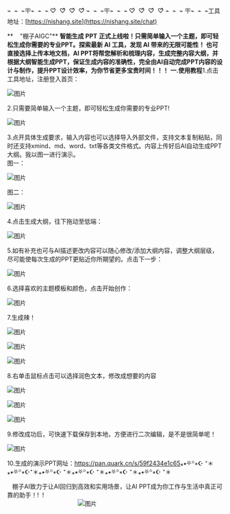 ⌁  ⌁  ⌁🪧⌁  ⌁  ⌁ ♡ͥ  ♡ͦ  ♡ͮ  ♡ͤ ⌁  ⌁  ⌁🪧⌁  ⌁  ⌁ ♡ͥ  ♡ͦ  ♡ͮ  ♡ͤ ⌁  ⌁  ⌁ 🪧⌁  ⌁  ⌁工具地址：[https://nishang.site](https://nishang.site/chat)

**    "棚子AIGC"[](https://nishang.site/file/upload/t6z92-cxn9h.jpg)** **智能生成** **PPT** **正式上线啦！只需简单输入一个主题，即可轻松生成你需要的专业PPT。**探索最新 AI 工具，发现 AI 带来的无限可能性！** 也可直接选择上传本地文档，AI PPT将帮您解析和梳理内容，生成完整内容大纲，并根据大纲智能生成PPT，保证生成内容的准确性，完全由AI自动完成PPT内容的设计与制作，提升PPT设计效率，为你节省更多宝贵时间！！！** **一.使用教程**1.点击工具地址，注册登入首页：

![图片](https://p0-xtjj-private.juejin.cn/tos-cn-i-73owjymdk6/79bbe283113d414290399388ae342f6c~tplv-73owjymdk6-watermark.image?policy=eyJ2bSI6MywidWlkIjoiMTM3OTIwODE0MTc0MjIxMSJ9&rk3s=e9ecf3d6&x-orig-authkey=f32326d3454f2ac7e96d3d06cdbb035152127018&x-orig-expires=1721971511&x-orig-sign=%2BwMqFlQ3vKQ475Om4QbPq8akN2U%3D)

2.只需要简单输入一个主题，即可轻松生成你需要的专业PPT!

![图片](https://p0-xtjj-private.juejin.cn/tos-cn-i-73owjymdk6/223a15de51854f7c8a50bee95ad295a2~tplv-73owjymdk6-watermark.image?policy=eyJ2bSI6MywidWlkIjoiMTM3OTIwODE0MTc0MjIxMSJ9&rk3s=e9ecf3d6&x-orig-authkey=f32326d3454f2ac7e96d3d06cdbb035152127018&x-orig-expires=1721971511&x-orig-sign=NgrtczrakShQM8mPzmwL9ZL8Loc%3D)

  
3.点开具体生成要求，输入内容也可以选择导入外部文件，支持文本复制粘贴，同时还支持xmind、md、word、txt等各类文件格式。内容上传好后AI自动生成PPT大纲。我以图一进行演示。  
图一：

![图片](https://p0-xtjj-private.juejin.cn/tos-cn-i-73owjymdk6/f95852f378464cb3bf41dc11243794c1~tplv-73owjymdk6-watermark.image?policy=eyJ2bSI6MywidWlkIjoiMTM3OTIwODE0MTc0MjIxMSJ9&rk3s=e9ecf3d6&x-orig-authkey=f32326d3454f2ac7e96d3d06cdbb035152127018&x-orig-expires=1721971511&x-orig-sign=8IIjHWeDqWvJUIjzYSYVYhGpIOE%3D)

图二：  


![图片](https://p0-xtjj-private.juejin.cn/tos-cn-i-73owjymdk6/eb1700ca5e834270bd595b804f3c7c66~tplv-73owjymdk6-watermark.image?policy=eyJ2bSI6MywidWlkIjoiMTM3OTIwODE0MTc0MjIxMSJ9&rk3s=e9ecf3d6&x-orig-authkey=f32326d3454f2ac7e96d3d06cdbb035152127018&x-orig-expires=1721971511&x-orig-sign=gYKzhR5OH8tWXvffdTKY4vUbPxs%3D)

  
4.点击生成大纲，往下拖动至低端：  


![图片](https://p0-xtjj-private.juejin.cn/tos-cn-i-73owjymdk6/3835227df4254ea383238abf9a361f9b~tplv-73owjymdk6-watermark.image?policy=eyJ2bSI6MywidWlkIjoiMTM3OTIwODE0MTc0MjIxMSJ9&rk3s=e9ecf3d6&x-orig-authkey=f32326d3454f2ac7e96d3d06cdbb035152127018&x-orig-expires=1721971511&x-orig-sign=rJHjqIFw8cdr5FtbW7%2Bljv5s5tc%3D)

  


5.如有补充也可与AI描述更改内容可以随心修改/添加大纲内容，调整大纲层级，尽可能使每次生成的PPT更贴近你所期望的。点击下一步：

![图片](https://p0-xtjj-private.juejin.cn/tos-cn-i-73owjymdk6/3353346208ee4896ac7346f07ea56b21~tplv-73owjymdk6-watermark.image?policy=eyJ2bSI6MywidWlkIjoiMTM3OTIwODE0MTc0MjIxMSJ9&rk3s=e9ecf3d6&x-orig-authkey=f32326d3454f2ac7e96d3d06cdbb035152127018&x-orig-expires=1721971511&x-orig-sign=x2oyY0PwY7U1IcECzdZynLhS%2Bek%3D)

  
6.选择喜欢的主题模板和颜色，点击开始创作：  


![图片](https://p0-xtjj-private.juejin.cn/tos-cn-i-73owjymdk6/d89f947ece4747baae4ba84235c72c55~tplv-73owjymdk6-watermark.image?policy=eyJ2bSI6MywidWlkIjoiMTM3OTIwODE0MTc0MjIxMSJ9&rk3s=e9ecf3d6&x-orig-authkey=f32326d3454f2ac7e96d3d06cdbb035152127018&x-orig-expires=1721971511&x-orig-sign=A0rGTtdEs9iUwRmMlABX6zXO55U%3D)

  
7.生成辣！  


![图片](https://p0-xtjj-private.juejin.cn/tos-cn-i-73owjymdk6/c1c98636fa8b44dcbab9a20310c834d6~tplv-73owjymdk6-watermark.image?policy=eyJ2bSI6MywidWlkIjoiMTM3OTIwODE0MTc0MjIxMSJ9&rk3s=e9ecf3d6&x-orig-authkey=f32326d3454f2ac7e96d3d06cdbb035152127018&x-orig-expires=1721971511&x-orig-sign=Y0SyCMGUUgRKg0RiNrIKG5zhFIk%3D)

  


![图片](https://p0-xtjj-private.juejin.cn/tos-cn-i-73owjymdk6/58f2a0ac04bc4670876caf6beba19033~tplv-73owjymdk6-watermark.image?policy=eyJ2bSI6MywidWlkIjoiMTM3OTIwODE0MTc0MjIxMSJ9&rk3s=e9ecf3d6&x-orig-authkey=f32326d3454f2ac7e96d3d06cdbb035152127018&x-orig-expires=1721971511&x-orig-sign=9IHmfXqCVdq4mq4zJtDIwDrkmDo%3D)

  


![图片](https://p0-xtjj-private.juejin.cn/tos-cn-i-73owjymdk6/48660cbc524e4e6890652b9f7ae11ca4~tplv-73owjymdk6-watermark.image?policy=eyJ2bSI6MywidWlkIjoiMTM3OTIwODE0MTc0MjIxMSJ9&rk3s=e9ecf3d6&x-orig-authkey=f32326d3454f2ac7e96d3d06cdbb035152127018&x-orig-expires=1721971511&x-orig-sign=frMSt89ezWNfG4qvWI9O6z%2F6%2FsU%3D)

  


8.右单击鼠标点击可以选择润色文本，修改成想要的内容

![图片](https://p0-xtjj-private.juejin.cn/tos-cn-i-73owjymdk6/894c9fa58c21402aaea56bed164dd814~tplv-73owjymdk6-watermark.image?policy=eyJ2bSI6MywidWlkIjoiMTM3OTIwODE0MTc0MjIxMSJ9&rk3s=e9ecf3d6&x-orig-authkey=f32326d3454f2ac7e96d3d06cdbb035152127018&x-orig-expires=1721971511&x-orig-sign=bSgDBPdpIizU4tDQiSuAJ8y3JfY%3D)

  


![图片](https://p0-xtjj-private.juejin.cn/tos-cn-i-73owjymdk6/b1aaffeea1624986a1299593e2929b8e~tplv-73owjymdk6-watermark.image?policy=eyJ2bSI6MywidWlkIjoiMTM3OTIwODE0MTc0MjIxMSJ9&rk3s=e9ecf3d6&x-orig-authkey=f32326d3454f2ac7e96d3d06cdbb035152127018&x-orig-expires=1721971511&x-orig-sign=O0s8WJ%2FfSOGDA%2F4FF33O7SqteNs%3D)

  


![图片](https://p0-xtjj-private.juejin.cn/tos-cn-i-73owjymdk6/6de70ba860c340f6b714063001e941ed~tplv-73owjymdk6-watermark.image?policy=eyJ2bSI6MywidWlkIjoiMTM3OTIwODE0MTc0MjIxMSJ9&rk3s=e9ecf3d6&x-orig-authkey=f32326d3454f2ac7e96d3d06cdbb035152127018&x-orig-expires=1721971511&x-orig-sign=mRwhdEA0N%2FkJYY3DObex7BJ%2Bclo%3D)

  
9.修改成功后，可快速下载保存到本地，方便进行二次编辑，是不是很简单呢！  


![图片](https://p0-xtjj-private.juejin.cn/tos-cn-i-73owjymdk6/06e6a77514b94cad931af3571449e850~tplv-73owjymdk6-watermark.image?policy=eyJ2bSI6MywidWlkIjoiMTM3OTIwODE0MTc0MjIxMSJ9&rk3s=e9ecf3d6&x-orig-authkey=f32326d3454f2ac7e96d3d06cdbb035152127018&x-orig-expires=1721971511&x-orig-sign=xABQn2J4uV8uhRNudrBowxxhbNQ%3D)

  


10.生成的演示PPT网址：[https:/‍/pan.quark.cn/s/59f2434e1c65](https://pan.quark.cn/s/59f2434e1c65)⁎⭑⛧꙳⭒☪︎ ⁺＊⁎⭑⛧꙳⭒☪︎⁺＊⁎⭑⛧꙳⭒☪︎ ⁺＊⁎⭑⛧꙳⭒☪︎ ⁺＊⁎⭑⛧꙳⭒☪︎ ⁺＊⁎⭑⛧꙳⭒☪︎ ⁺＊

   棚子AI致力于让AI回归到高效和实用场景，让AI PPT成为你工作与生活中真正可靠的助手！!  !  
                                          ![图片](https://p0-xtjj-private.juejin.cn/tos-cn-i-73owjymdk6/0b971f4894714c1e859948b1a6396b1a~tplv-73owjymdk6-watermark.image?policy=eyJ2bSI6MywidWlkIjoiMTM3OTIwODE0MTc0MjIxMSJ9&rk3s=e9ecf3d6&x-orig-authkey=f32326d3454f2ac7e96d3d06cdbb035152127018&x-orig-expires=1721971511&x-orig-sign=UxfL1sHcVoukMtEdp1aj13SuP3o%3D)
